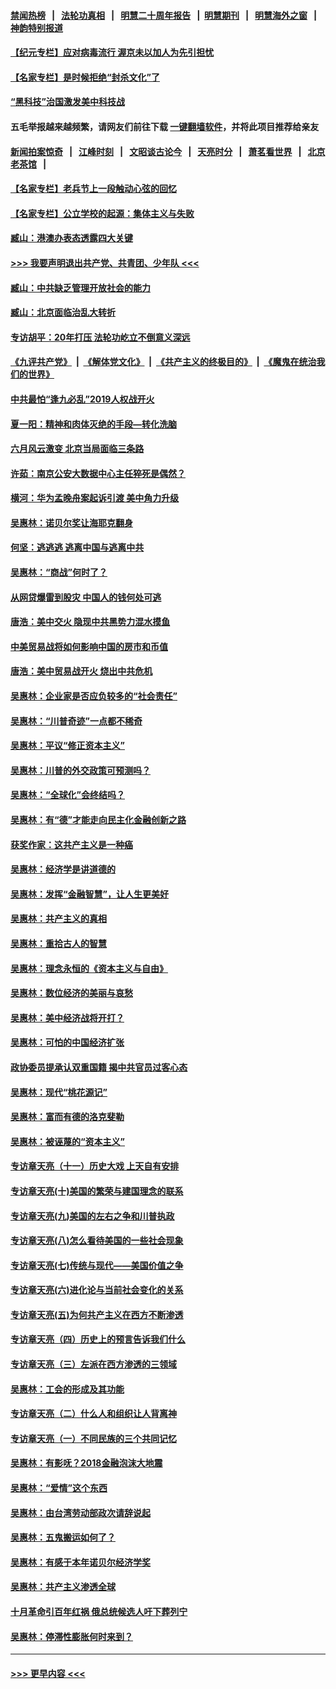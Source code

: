 #### [禁闻热榜](热点新闻.md?=0)  &nbsp;&nbsp;|&nbsp;&nbsp; [法轮功真相](https://github.com/gfw-breaker/truth/blob/master/README.md?=0) &nbsp;&nbsp;|&nbsp;&nbsp; [明慧二十周年报告](https://github.com/gfw-breaker/mh-reports/blob/master/README.md?=0) &nbsp;&nbsp;|&nbsp;&nbsp;[明慧期刊](https://github.com/gfw-breaker/mh-qikan) &nbsp;&nbsp;|&nbsp;&nbsp; [明慧海外之窗](https://github.com/gfw-breaker/mh-news/blob/master/README.md?=0) &nbsp;&nbsp;|&nbsp;&nbsp; [神韵特别报道](https://github.com/gfw-breaker/mh-news/blob/master/shenyun.md?=0)
#### [【纪元专栏】应对病毒流行 渥京未以加人为先引担忧](../pages/nsc423/n11875714.md?t=03040402) 
#### [【名家专栏】是时候拒绝“封杀文化”了](../pages/nsc423/n11814093.md?t=03040402) 
#### [“黑科技”治国激发美中科技战](../pages/nsc423/n11638056.md?t=03040402) 
#### 五毛举报越来越频繁，请网友们前往下载 [一键翻墙软件](https://github.com/gfw-breaker/ssr-accounts)，并将此项目推荐给亲友
#### [新闻拍案惊奇](https://github.com/gfw-breaker/banned-news/blob/master/pages/link4.md) &nbsp;&nbsp;|&nbsp;&nbsp; [江峰时刻](https://github.com/gfw-breaker/banned-news/blob/master/pages/link4.md) &nbsp;&nbsp;|&nbsp;&nbsp; [文昭谈古论今](https://github.com/gfw-breaker/banned-news/blob/master/pages/link4.md) &nbsp;&nbsp;|&nbsp;&nbsp; [天亮时分](https://github.com/gfw-breaker/banned-news/blob/master/pages/link4.md) &nbsp;&nbsp;|&nbsp;&nbsp; [萧茗看世界](https://github.com/gfw-breaker/banned-news/blob/master/pages/link4.md) &nbsp;&nbsp;|&nbsp;&nbsp; [北京老茶馆](https://github.com/gfw-breaker/banned-news/blob/master/pages/link4.md) &nbsp;&nbsp;|&nbsp;&nbsp; 
#### [【名家专栏】老兵节上一段触动心弦的回忆](../pages/nsc423/n11646016.md?t=03040402) 
#### [【名家专栏】公立学校的起源：集体主义与失败](../pages/nsc423/n11601833.md?t=03040402) 
#### [臧山：港澳办表态透露四大关键](../pages/nsc423/n11421628.md?t=03040402) 
#### [>>> 我要声明退出共产党、共青团、少年队 <<<](https://github.com/begood0513/goodnews/blob/master/quit/letter.md) 
#### [臧山：中共缺乏管理开放社会的能力](../pages/nsc423/n11407457.md?t=03040402) 
#### [臧山：北京面临治乱大转折](../pages/nsc423/n11406895.md?t=03040402) 
#### [专访胡平：20年打压 法轮功屹立不倒意义深远](../pages/nsc423/n11398800.md?t=03040402) 
#### [《九评共产党》](https://github.com/begood0513/9ping.md/blob/master/README.md) &nbsp;|&nbsp; [《解体党文化》](../../../../jtdwh.md/blob/master/README.md)  &nbsp;|&nbsp; [《共产主义的终极目的》](../../../../gczydzjmd.md/blob/master/README.md) &nbsp;|&nbsp; [《魔鬼在统治我们的世界》](../../../../mgztzwmdsj.md/blob/master/README.md) 
#### [中共最怕“逢九必乱”2019人权战开火](../pages/nsc423/n11385248.md?t=03040402) 
#### [夏一阳：精神和肉体灭绝的手段—转化洗脑](../pages/nsc423/n11368250.md?t=03040402) 
#### [六月风云激变 北京当局面临三条路](../pages/nsc423/n11313668.md?t=03040402) 
#### [许茹：南京公安大数据中心主任猝死是偶然？](../pages/nsc423/n11064744.md?t=03040402) 
#### [横河：华为孟晚舟案起诉引渡 美中角力升级](../pages/nsc423/n11027230.md?t=03040402) 
#### [吴惠林：诺贝尔奖让海耶克翻身](../pages/nsc423/n10890049.md?t=03040402) 
#### [何坚：逃逃逃 逃离中国与逃离中共](../pages/nsc423/n10592891.md?t=03040402) 
#### [吴惠林：“商战”何时了？](../pages/nsc423/n10573558.md?t=03040402) 
#### [从网贷爆雷到股灾 中国人的钱何处可逃](../pages/nsc423/n10572800.md?t=03040402) 
#### [唐浩：美中交火 隐现中共黑势力混水摸鱼](../pages/nsc423/n10544040.md?t=03040402) 
#### [中美贸易战将如何影响中国的房市和币值](../pages/nsc423/n10543697.md?t=03040402) 
#### [唐浩：美中贸易战开火 烧出中共危机](../pages/nsc423/n10540126.md?t=03040402) 
#### [吴惠林：企业家是否应负较多的“社会责任”](../pages/nsc423/n10535022.md?t=03040402) 
#### [吴惠林：“川普奇迹”一点都不稀奇](../pages/nsc423/n10512808.md?t=03040402) 
#### [吴惠林：平议“修正资本主义”](../pages/nsc423/n10495724.md?t=03040402) 
#### [吴惠林：川普的外交政策可预测吗？](../pages/nsc423/n10462387.md?t=03040402) 
#### [吴惠林：“全球化”会终结吗？](../pages/nsc423/n10452838.md?t=03040402) 
#### [吴惠林：有“德”才能走向民主化金融创新之路](../pages/nsc423/n10432292.md?t=03040402) 
#### [获奖作家：这共产主义是一种癌](../pages/nsc423/n10431541.md?t=03040402) 
#### [吴惠林：经济学是讲道德的](../pages/nsc423/n10398014.md?t=03040402) 
#### [吴惠林：发挥“金融智慧”，让人生更美好](../pages/nsc423/n10375019.md?t=03040402) 
#### [吴惠林：共产主义的真相](../pages/nsc423/n10351394.md?t=03040402) 
#### [吴惠林：重拾古人的智慧](../pages/nsc423/n10337691.md?t=03040402) 
#### [吴惠林：理念永恒的《资本主义与自由》](../pages/nsc423/n10316274.md?t=03040402) 
#### [吴惠林：数位经济的美丽与哀愁](../pages/nsc423/n10292946.md?t=03040402) 
#### [吴惠林：美中经济战将开打？](../pages/nsc423/n10258825.md?t=03040402) 
#### [吴惠林：可怕的中国经济扩张](../pages/nsc423/n10219147.md?t=03040402) 
#### [政协委员提承认双重国籍 揭中共官员过客心态](../pages/nsc423/n10208809.md?t=03040402) 
#### [吴惠林：现代“桃花源记”](../pages/nsc423/n10185234.md?t=03040402) 
#### [吴惠林：富而有德的洛克斐勒](../pages/nsc423/n10142264.md?t=03040402) 
#### [吴惠林：被诬蔑的“资本主义”](../pages/nsc423/n10124816.md?t=03040402) 
#### [专访章天亮（十一）历史大戏 上天自有安排](../pages/nsc423/n10094905.md?t=03040402) 
#### [专访章天亮(十)美国的繁荣与建国理念的联系](../pages/nsc423/n10094899.md?t=03040402) 
#### [专访章天亮(九)美国的左右之争和川普执政](../pages/nsc423/n10094889.md?t=03040402) 
#### [专访章天亮(八)怎么看待美国的一些社会现象](../pages/nsc423/n10094857.md?t=03040402) 
#### [专访章天亮(七)传统与现代——美国价值之争](../pages/nsc423/n10093140.md?t=03040402) 
#### [专访章天亮(六)进化论与当前社会变化的关系](../pages/nsc423/n10092036.md?t=03040402) 
#### [专访章天亮(五)为何共产主义在西方不断渗透](../pages/nsc423/n10083620.md?t=03040402) 
#### [专访章天亮（四）历史上的预言告诉我们什么](../pages/nsc423/n10083606.md?t=03040402) 
#### [专访章天亮（三）左派在西方渗透的三领域](../pages/nsc423/n10081115.md?t=03040402) 
#### [吴惠林：工会的形成及其功能](../pages/nsc423/n10080633.md?t=03040402) 
#### [专访章天亮（二）什么人和组织让人背离神](../pages/nsc423/n10076637.md?t=03040402) 
#### [专访章天亮（一）不同民族的三个共同记忆](../pages/nsc423/n10074188.md?t=03040402) 
#### [吴惠林：有影呒？2018金融泡沫大地震](../pages/nsc423/n10040534.md?t=03040402) 
#### [吴惠林：“爱情”这个东西](../pages/nsc423/n10019423.md?t=03040402) 
#### [吴惠林：由台湾劳动部政次请辞说起](../pages/nsc423/n9979679.md?t=03040402) 
#### [吴惠林：五鬼搬运如何了？](../pages/nsc423/n9925338.md?t=03040402) 
#### [吴惠林：有感于本年诺贝尔经济学奖](../pages/nsc423/n9871883.md?t=03040402) 
#### [吴惠林：共产主义渗透全球](../pages/nsc423/n9812748.md?t=03040402) 
#### [十月革命引百年红祸 俄总统候选人吁下葬列宁](../pages/nsc423/n9810182.md?t=03040402) 
#### [吴惠林：停滞性膨胀何时来到？](../pages/nsc423/n9764136.md?t=03040402) 

----
#### [ >>> 更早内容 <<< ](../indexes/nsc423-earlier.md)
